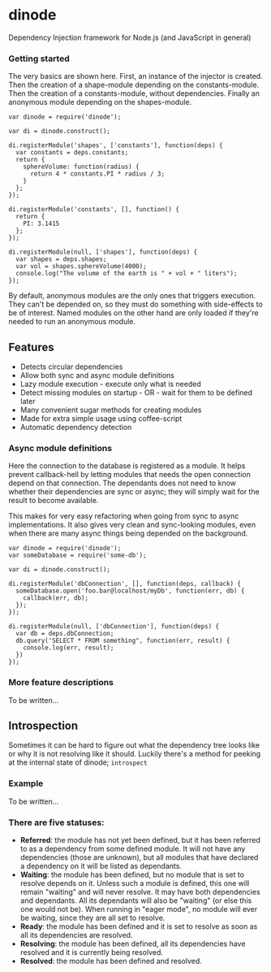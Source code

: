 # dinode

Dependency Injection framework for Node.js (and JavaScript in general)



### Getting started

The very basics are shown here. First, an instance of the injector is created. Then the creation of a shape-module depending on the constants-module. Then the creation of a constants-module, without dependencies. Finally an anonymous module depending on the shapes-module.

    var dinode = require('dinode');

    var di = dinode.construct();

    di.registerModule('shapes', ['constants'], function(deps) {
      var constants = deps.constants;
      return {
        sphereVolume: function(radius) {
          return 4 * constants.PI * radius / 3;
        }
      };
    });

    di.registerModule('constants', [], function() {
      return {
        PI: 3.1415
      };
    });

    di.registerModule(null, ['shapes'], function(deps) {
      var shapes = deps.shapes;
      var vol = shapes.sphereVolume(4000);
      console.log("The volume of the earth is " + vol + " liters");
    });

By default, anonymous modules are the only ones that triggers execution. They can't be depended on, so they must do something with side-effects to be of interest. Named modules on the other hand are only loaded if they're needed to run an anonymous module.



## Features

* Detects circular dependencies
* Allow both sync and async module definitions
* Lazy module execution - execute only what is needed
* Detect missing modules on startup - OR - wait for them to be defined later
* Many convenient sugar methods for creating modules
* Made for extra simple usage using coffee-script
* Automatic dependency detection


### Async module definitions

Here the connection to the database is registered as a module. It helps prevent callback-hell by letting modules that needs the open connection depend on that connection. The dependants does not need to know whether their dependencies are sync or async; they will simply wait for the result to become available.

This makes for very easy refactoring when going from sync to async implementations. It also gives very clean and sync-looking modules, even when there are many async things being depended on the background.

    var dinode = require('dinode');
    var someDatabase = require('some-db');

    var di = dinode.construct();

    di.registerModule('dbConnection', [], function(deps, callback) {
      someDatabase.open('foo.bar@localhost/myDb', function(err, db) {
        callback(err, db);
      });
    });

    di.registerModule(null, ['dbConnection'], function(deps) {
      var db = deps.dbConnection;
      db.query('SELECT * FROM something", function(err, result) {
        console.log(err, result);
      })
    });



### More feature descriptions

To be written...



## Introspection

Sometimes it can be hard to figure out what the dependency tree looks like or why it is not resolving like it should. Luckily there's a method for peeking at the internal state of dinode; `introspect`



### Example

To be written...



### There are five statuses:

* **Referred**: the module has not yet been defined, but it has been referred to as a dependency from some defined module. It will not have any dependencies (those are unknown), but all modules that have declared a dependency on it will be listed as dependants.
* **Waiting**: the module has been defined, but no module that is set to resolve depends on it. Unless such a module is defined, this one will remain "waiting" and will never resolve. It may have both dependencies and dependants. All its dependants will also be "waiting" (or else this one would not be). When running in "eager mode", no module will ever be waiting, since they are all set to resolve.
* **Ready**: the module has been defined and it is set to resolve as soon as all its dependencies are resolved.
* **Resolving**: the module has been defined, all its dependencies have resolved and it is currently being resolved.
* **Resolved**: the module has been defined and resolved.
